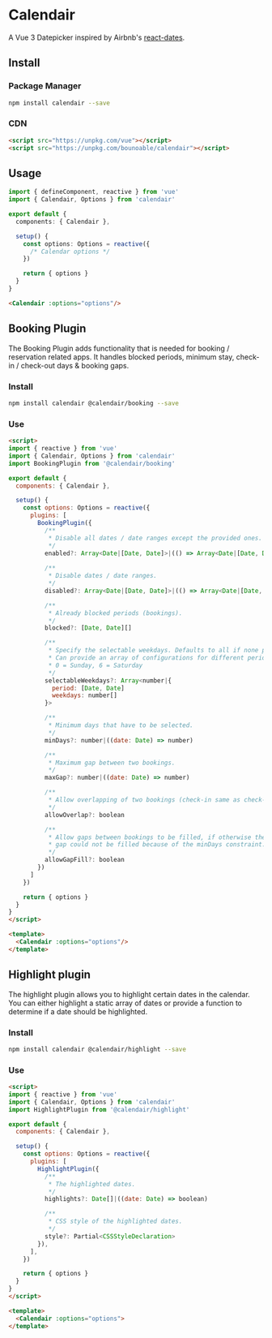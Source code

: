 # Calendair

A Vue 3 Datepicker inspired by Airbnb's [react-dates](https://github.com/airbnb/react-dates).

## Install

### Package Manager

```sh
npm install calendair --save
```

### CDN

```html
<script src="https://unpkg.com/vue"></script>
<script src="https://unpkg.com/bounoable/calendair"></script>
```

## Usage

```ts
import { defineComponent, reactive } from 'vue'
import { Calendair, Options } from 'calendair'

export default {
  components: { Calendair },

  setup() {
    const options: Options = reactive({
      /* Calendar options */
    })

    return { options }
  }
}
```

```html
<Calendair :options="options"/>
```

## Booking Plugin

The Booking Plugin adds functionality that is needed for booking / reservation related apps. It handles blocked periods, minimum stay, check-in / check-out days & booking gaps.

### Install

```sh
npm install calendair @calendair/booking --save
```

### Use

```html
<script>
import { reactive } from 'vue'
import { Calendair, Options } from 'calendair'
import BookingPlugin from '@calendair/booking'

export default {
  components: { Calendair },

  setup() {
    const options: Options = reactive({
      plugins: [
        BookingPlugin({
          /**
           * Disable all dates / date ranges except the provided ones.
           */
          enabled?: Array<Date|[Date, Date]>|(() => Array<Date|[Date, Date]>)
          
          /**
           * Disable dates / date ranges.
           */
          disabled?: Array<Date|[Date, Date]>|(() => Array<Date|[Date, Date]>)

          /**
           * Already blocked periods (bookings).
           */
          blocked?: [Date, Date][]

          /**
           * Specify the selectable weekdays. Defaults to all if none provided.
           * Can provide an array of configurations for different periods.
           * 0 = Sunday, 6 = Saturday
           */
          selectableWeekdays?: Array<number|{
            period: [Date, Date]
            weekdays: number[]
          }>

          /**
           * Minimum days that have to be selected.
           */
          minDays?: number|((date: Date) => number)

          /**
           * Maximum gap between two bookings.
           */
          maxGap?: number|((date: Date) => number)

          /**
           * Allow overlapping of two bookings (check-in same as check-out).
           */
          allowOverlap?: boolean

          /**
           * Allow gaps between bookings to be filled, if otherwise the
           * gap could not be filled because of the minDays constraint.
           */
          allowGapFill?: boolean
        })
      ]
    })

    return { options }
  }
}
</script>

<template>
  <Calendair :options="options"/>
</template>
```

## Highlight plugin

The highlight plugin allows you to highlight certain dates in the calendar.
You can either highlight a static array of dates or provide a function to determine if a date should be highlighted.

### Install

```sh
npm install calendair @calendair/highlight --save
```

### Use

```html
<script>
import { reactive } from 'vue'
import { Calendair, Options } from 'calendair'
import HighlightPlugin from '@calendair/highlight'

export default {
  components: { Calendair },

  setup() {
    const options: Options = reactive({
      plugins: [
        HighlightPlugin({
          /**
           * The highlighted dates.
           */
          highlights?: Date[]|((date: Date) => boolean)

          /**
           * CSS style of the highlighted dates.
           */
          style?: Partial<CSSStyleDeclaration>
        }),
      ],
    })

    return { options }
  }
}
</script>

<template>
  <Calendair :options="options">
</template>
```

